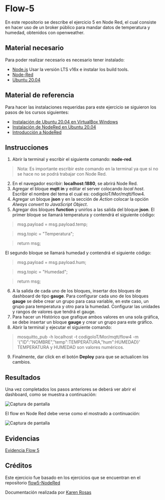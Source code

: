 # Flow-5
En este repositorio se describe el ejercicio 5 en Node Red, el cual consiste en hacer uso de un broker público para mandar datos de temperatura y humedad, obtenidos con openweather.

## Material necesario
Para poder realizar necesario es necesario tener instalado:
- [Node.js](https://github.com/nodesource/distributions/blob/master/README.md) Usar la versión LTS v16x e instalar los build tools.
- [Node-Red](https://nodered.org/docs/getting-started/local)
- [Ubuntu 20.04](https://ubuntu.com/download/desktop/thank-you?version=20.04.2.0&architecture=amd64)

## Material de referencia
Para hacer las instalaciones requeridas para este ejercicio se siguieron los pasos de los cursos siguientes:
- [Instalación de Ubuntu 20.04 en VirtualBox Windows](https://edu.codigoiot.com/course/view.php?id=812)
- [Instalación de NodeRed en Ubuntu 20.04](https://edu.codigoiot.com/course/view.php?id=817)
- [Introducción a NodeRed](https://edu.codigoiot.com/course/view.php?id=278)

## Instrucciones
1. Abrir la terminal y escribir el siguiente comando: **node-red**.
>Nota: Es importante escribir este comando en la terminal ya que si no se hace no se podrá trabajar con Node Red.
2. En el navegador escribir: **localhost:1880**, se abrirá Node Red.
3. Agregar el bloque **mqtt in** y editar el server colocando *local host*. Escribir el nombre del tema el cual es: codigoIoT/Mor/mqtt/flow4.
4. Agregar un bloque **json** y en la sección de *Action* colocar la opción *Always convert to JavaScript Object*.
5. Agregar dos bloques **function** y unirlos a las salida del bloque **json**. El primer bloque se llamará temperatura y contendrá el siguiente código:
>msg.payload = msg.payload.temp;

>msg.topic = "Temperatura";

>return msg;

El segundo bloque se llamará humedad y contendrá el siguiente código:
>msg.payload = msg.payload.hum;

>msg.topic = "Humedad";

>return msg;
6. A la salida de cada uno de los bloques, insertar dos bloques de dashboard de tipo **gauge**. Para configurar cada uno de los bloques **gauge** se debe crear un grupo para casa variable, en este caso, un grupo para temperatura y otro para la humedad. Configurar las unidades y rangos de valores que tendrá el gauge.
7. Para hacer un Histórico que grafique ambos valores en una sola gráfica, se debe insertar un bloque **gauge** y crear un grupo para este gráfico.
8. Abrir la terminal y ejecutar el siguiente comando:
>mosquitto_pub -h localhost -t codigoIoT/Mor/mqtt/flow4 -m '{"ID":"NOMBRE","temp":TEMPERATURA,"hum":HUMEDAD}'
TEMPERATURA y HUMEDAD son valores numéricos.
9. Finalmente, dar click en el botón **Deploy** para que se actualicen los cambios. 

## Resultados
Una vez completados los pasos anteriores se deberá ver abrir el dashboard, como se muestra a continuación:

![Captura de pantalla]()

El flow en Node Red debe verse como el mostrado a continuación:

![Captura de pantalla]()

## Evidencias
[Evidencia Flow 5]()

## Créditos
Este ejercicio fue basado en los ejercicios que se encuentran en el repositorio [flow5-NodeRed](https://github.com/hugoescalpelo/flow5-NodeRed-ClimaAPI)

Documentación realizada por [Karen Rosas](https://github.com/KarenRosas49)